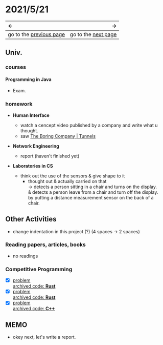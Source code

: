 # 2021/5/21
|←|→|
|:---|---:|
go to the [previous page](20th.md) | go to the [next page](22nd.md)

## Univ.
### courses
#### Programming in Java
  - Exam.

### homework
- **Human Interface**
  - watch a cencept video published by a company and write what u thought.
  - saw [The Boring Company | Tunnels](https://www.youtube.com/watch?v=u5V_VzRrSBI&t=69s)

- **Network Engineering**
  - report (haven't finished yet)

- **Laboratories in CS**
  - think out the use of the sensors & give shape to it
    - thought out & actually carried on that  
      → detects a person sitting in a chair and turns on the display.  
      & detects a person leave from a chair and turn off the display.  
      by putting a distance measurement sensor on the back of a chair.  

## Other Activities
- change indentation in this project (?) (4 spaces -> 2 spaces)

### Reading papers, articles, books
- no readings

### Competitive Programming
- [x] [problem](https://atcoder.jp/contests/abc185/submissions/22757897)  
  [archived code: **Rust**](https://github.com/OtsuKotsu/training_rust/blob/main/archive/ABC/ABC185/a.rs)  
- [x] [problem](https://atcoder.jp/contests/arc115/tasks/arc115_b)  
  [archived code: **Rust**](https://github.com/OtsuKotsu/training_rust/blob/main/archive/ARC/ARC115/b.rs)  
- [x] [problem](https://atcoder.jp/contests/arc115/tasks/arc115_b)  
  [archived code: **C++**](https://github.com/OtsuKotsu/competition_cpp/blob/main/archive/ARC/ARC115/b.cpp)  

## MEMO
- okey next, let's write a report.
